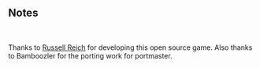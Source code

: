 ## Notes
<br/>

Thanks to [Russell Reich](https://github.com/RustyReich/Multris) for developing this open source game.  Also thanks to Bamboozler for the porting work for portmaster.
<br/>

